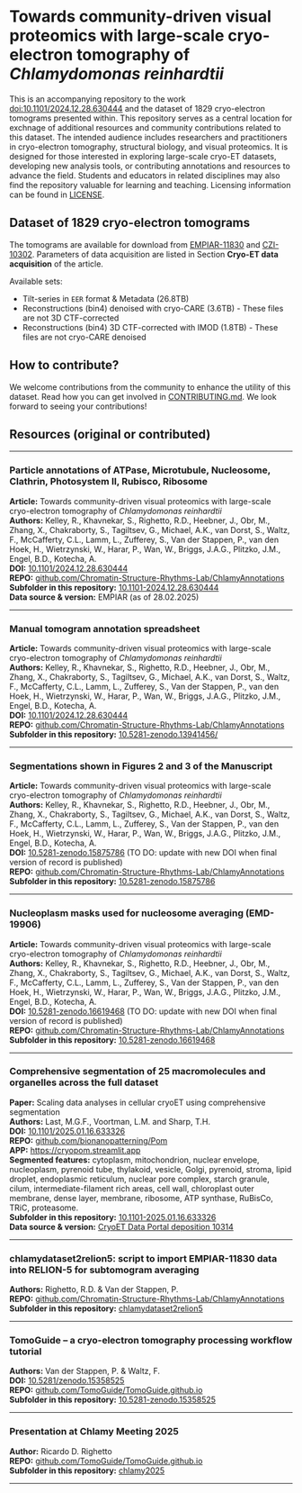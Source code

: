 # Towards community-driven visual proteomics with large-scale cryo-electron tomography of *Chlamydomonas reinhardtii*

This is an accompanying repository to the work [doi:10.1101/2024.12.28.630444](https://doi.org/10.1101/2024.12.28.630444) and the dataset of 1829 cryo-electron tomograms presented within. This repository serves as a central location for exchnage of additional resources and community contributions related to this dataset. The intended audience includes researchers and practitioners in cryo-electron tomography, structural biology, and visual proteomics. It is designed for those interested in exploring large-scale cryo-ET datasets, developing new analysis tools, or contributing annotations and resources to advance the field. Students and educators in related disciplines may also find the repository valuable for learning and teaching. Licensing information can be found in [LICENSE](LICENSE).


## Dataset of 1829 cryo-electron tomograms

The tomograms are available for download from [EMPIAR-11830](https://www.ebi.ac.uk/empiar/EMPIAR-11830/) and [CZI-10302](https://cryoetdataportal.czscience.com/datasets/10302). 
Parameters of data acquisition are listed in Section **Cryo-ET data acquisition** of the article.

Available sets: 
* Tilt-series in `EER` format & Metadata (26.8TB)
* Reconstructions (bin4) denoised with cryo-CARE (3.6TB) - These files are not 3D CTF-corrected
* Reconstructions (bin4) 3D CTF-corrected with IMOD (1.8TB) - These files are not cryo-CARE denoised


## How to contribute?

We welcome contributions from the community to enhance the utility of this dataset. Read how you can get involved in [CONTRIBUTING.md](CONTRIBUTING.md). We look forward to seeing your contributions!

## Resources (original or contributed)

----

### Particle annotations of ATPase, Microtubule, Nucleosome, Clathrin, Photosystem II, Rubisco, Ribosome

**Article:** Towards community-driven visual proteomics with large-scale cryo-electron tomography of *Chlamydomonas reinhardtii* \
**Authors:** Kelley, R., Khavnekar, S., Righetto, R.D., Heebner, J., Obr, M., Zhang, X., Chakraborty, S., Tagiltsev, G., Michael, A.K., van Dorst, S., Waltz, F., McCafferty, C.L., Lamm, L., Zufferey, S., Van der Stappen, P., van den Hoek, H., Wietrzynski, W., Harar, P., Wan, W., Briggs, J.A.G., Plitzko, J.M., Engel, B.D., Kotecha, A. \
**DOI:** [10.1101/2024.12.28.630444](https://doi.org/10.1101/2024.12.28.630444) \
**REPO:** [github.com/Chromatin-Structure-Rhythms-Lab/ChlamyAnnotations](https://github.com/Chromatin-Structure-Rhythms-Lab/ChlamyAnnotations) \
**Subfolder in this repository:** [10.1101-2024.12.28.630444](10.1101-2024.12.28.630444) \
**Data source & version:** EMPIAR (as of 28.02.2025)

----

### Manual tomogram annotation spreadsheet

**Article:** Towards community-driven visual proteomics with large-scale cryo-electron tomography of *Chlamydomonas reinhardtii* \
**Authors:** Kelley, R., Khavnekar, S., Righetto, R.D., Heebner, J., Obr, M., Zhang, X., Chakraborty, S., Tagiltsev, G., Michael, A.K., van Dorst, S., Waltz, F., McCafferty, C.L., Lamm, L., Zufferey, S., Van der Stappen, P., van den Hoek, H., Wietrzynski, W., Harar, P., Wan, W., Briggs, J.A.G., Plitzko, J.M., Engel, B.D., Kotecha, A. \
**DOI:** [10.1101/2024.12.28.630444](https://doi.org/10.1101/2024.12.28.630444) \
**REPO:** [github.com/Chromatin-Structure-Rhythms-Lab/ChlamyAnnotations](https://github.com/Chromatin-Structure-Rhythms-Lab/ChlamyAnnotations) \
**Subfolder in this repository:** [10.5281-zenodo.13941456/](10.5281-zenodo.13941456)

----

### Segmentations shown in Figures 2 and 3 of the Manuscript

**Article:** Towards community-driven visual proteomics with large-scale cryo-electron tomography of *Chlamydomonas reinhardtii* \
**Authors:** Kelley, R., Khavnekar, S., Righetto, R.D., Heebner, J., Obr, M., Zhang, X., Chakraborty, S., Tagiltsev, G., Michael, A.K., van Dorst, S., Waltz, F., McCafferty, C.L., Lamm, L., Zufferey, S., Van der Stappen, P., van den Hoek, H., Wietrzynski, W., Harar, P., Wan, W., Briggs, J.A.G., Plitzko, J.M., Engel, B.D., Kotecha, A. \
**DOI:** [10.5281-zenodo.15875786](https://doi.org/10.5281-zenodo.15875786/) (TO DO: update with new DOI when final version of record is published) \
**REPO:** [github.com/Chromatin-Structure-Rhythms-Lab/ChlamyAnnotations](https://github.com/Chromatin-Structure-Rhythms-Lab/ChlamyAnnotations) \
**Subfolder in this repository:** [10.5281-zenodo.15875786](10.5281-zenodo.15875786)

----

### Nucleoplasm masks used for nucleosome averaging (EMD-19906)

**Article:** Towards community-driven visual proteomics with large-scale cryo-electron tomography of *Chlamydomonas reinhardtii* \
**Authors:** Kelley, R., Khavnekar, S., Righetto, R.D., Heebner, J., Obr, M., Zhang, X., Chakraborty, S., Tagiltsev, G., Michael, A.K., van Dorst, S., Waltz, F., McCafferty, C.L., Lamm, L., Zufferey, S., Van der Stappen, P., van den Hoek, H., Wietrzynski, W., Harar, P., Wan, W., Briggs, J.A.G., Plitzko, J.M., Engel, B.D., Kotecha, A. \
**DOI:** [10.5281-zenodo.16619468](https://doi.org/10.5281-zenodo.16619468/) (TO DO: update with new DOI when final version of record is published) \
**REPO:** [github.com/Chromatin-Structure-Rhythms-Lab/ChlamyAnnotations](https://github.com/Chromatin-Structure-Rhythms-Lab/ChlamyAnnotations) \
**Subfolder in this repository:** [10.5281-zenodo.16619468](10.5281-zenodo.16619468)

----

### Comprehensive segmentation of 25 macromolecules and organelles across the full dataset

**Paper:** Scaling data analyses in cellular cryoET using comprehensive segmentation \
**Authors:** Last, M.G.F., Voortman, L.M. and Sharp, T.H. \
**DOI:** [10.1101/2025.01.16.633326](https://doi.org/10.1101/2025.01.16.633326) \
**REPO:** [github.com/bionanopatterning/Pom](https://www.github.com/bionanopatterning/Pom) \
**APP:** https://cryopom.streamlit.app \
**Segmented features:** cytoplasm, mitochondrion, nuclear envelope, nucleoplasm, pyrenoid tube, thylakoid, vesicle, Golgi, pyrenoid, stroma, lipid droplet, endoplasmic reticulum, nuclear pore complex, starch granule, cilum, intermediate-filament rich areas, cell wall, chloroplast outer membrane, dense layer, membrane, ribosome, ATP synthase, RuBisCo, TRiC, proteasome. \
**Subfolder in this repository:** [10.1101-2025.01.16.633326](10.1101-2025.01.16.633326) \
**Data source & version:** [CryoET Data Portal deposition 10314](https://cryoetdataportal.czscience.com/depositions/10314)

----

### chlamydataset2relion5: script to import EMPIAR-11830 data into RELION-5 for subtomogram averaging

**Authors:** Righetto, R.D. & Van der Stappen, P. \
**REPO:** [github.com/Chromatin-Structure-Rhythms-Lab/ChlamyAnnotations](https://github.com/Chromatin-Structure-Rhythms-Lab/ChlamyAnnotations) \
**Subfolder in this repository:** [chlamydataset2relion5](chlamydataset2relion5)

----

### TomoGuide – a cryo-electron tomography processing workflow tutorial

**Authors:** Van der Stappen, P. & Waltz, F. \
**DOI:** [10.5281/zenodo.15358525](https://doi.org/10.5281/zenodo.15358525) \
**REPO:** [github.com/TomoGuide/TomoGuide.github.io](https://github.com/TomoGuide/TomoGuide.github.io) \
**Subfolder in this repository:** [10.5281-zenodo.15358525](10.5281-zenodo.15358525)

----

### Presentation at Chlamy Meeting 2025  

**Author:** Ricardo D. Righetto \
**REPO:** [github.com/TomoGuide/TomoGuide.github.io](https://github.com/TomoGuide/TomoGuide.github.io) \
**Subfolder in this repository:** [chlamy2025](chlamy2025)

----

